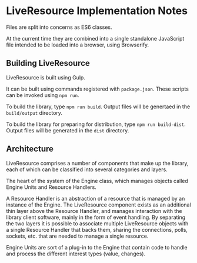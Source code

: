 LiveResource Implementation Notes
=================================

Files are split into concerns as ES6 classes.

At the current time they are combined into a single standalone JavaScript file intended to be
loaded into a browser, using Browserify.

Building LiveResource
---------------------

LiveResource is built using Gulp.

It can be built using commands registered with `package.json`. These scripts can be invoked using
`npm run`.

To build the library, type `npm run build`. Output files will be genertaed in the `build/output` directory.

To build the library for preparing for distribution, type `npm run build-dist`. Output files will
be generated in the `dist` directory.

Architecture
------------

LiveResource comprises a number of components that make up the library, each of which can be classified
into several categories and layers.

The heart of the system of the Engine class, which manages objects called Engine Units and Resource Handlers.

A Resource Handler is an abstraction of a resource that is managed by an instance of the Engine. The LiveResource 
component exists as an additional thin layer above the Resource Handler, and manages interaction with the library client
software, mainly in the form of event handling. By separating the two layers it is possible to associate multiple
LiveResource objects with a single Resource Handler that backs them, sharing the connections, polls, sockets, etc. that
are needed to manage a single resource.

Engine Units are sort of a plug-in to the Engine that contain code to handle and process the different interest types
(value, changes). 

